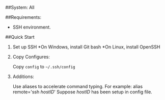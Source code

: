 ##System: All

##Requirements:
* SSH environment.

##Quick Start
1. Set up SSH
	*On Windows, install Git bash
	*On Linux, install OpenSSH


2. Copy Configures:

	Copy `config` to `~/.ssh/config`

3. Additions:

	Use aliases to accelerate command typing. For example:
		alias remote='ssh _hostID_'
	Suppose _hostID_ has been setup in config file.


